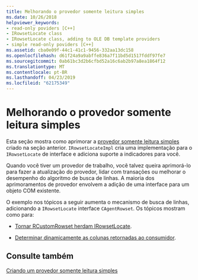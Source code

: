```yaml
---
title: Melhorando o provedor somente leitura simples
ms.date: 10/26/2018
helpviewer_keywords:
- read-only poviders [C++]
- IRowsetLocate class
- IRowsetLocate class, adding to OLE DB template providers
- simple read-only poviders [C++]
ms.assetid: cba0e09f-44c1-41c1-9456-332aa13dc158
ms.openlocfilehash: d61f24a9a9abffe836a7f11bd5d1517fddf97fe7
ms.sourcegitcommit: 0ab61bc3d2b6cfbd52a16c6ab2b97a8ea1864f12
ms.translationtype: MT
ms.contentlocale: pt-BR
ms.lasthandoff: 04/23/2019
ms.locfileid: "62175349"
---
```

# <a name="enhancing-the-simple-read-only-provider"></a>Melhorando o provedor somente leitura simples

Esta seção mostra como aprimorar a [provedor somente leitura simples](../../data/oledb/implementing-the-simple-read-only-provider.md) criado na seção anterior. `IRowsetLocateImpl` cria uma implementação para o `IRowsetLocate` de interface e adiciona suporte a indicadores para você.

Quando você tiver um provedor de trabalho, você talvez queira aprimorá-lo para fazer a atualização do provedor, lidar com transações ou melhorar o desempenho do algoritmo de busca de linhas. A maioria dos aprimoramentos de provedor envolvem a adição de uma interface para um objeto COM existente.

O exemplo nos tópicos a seguir aumenta o mecanismo de busca de linhas, adicionando a `IRowsetLocate` interface `CAgentRowset`. Os tópicos mostram como para:

- [Tornar RCustomRowset herdam IRowsetLocate](../../data/oledb/modifying-the-inheritance-of-rmyproviderrowset.md).

- [Determinar dinamicamente as colunas retornadas ao consumidor](../../data/oledb/dynamically-determining-columns-returned-to-the-consumer.md).

## <a name="see-also"></a>Consulte também

[Criando um provedor somente leitura simples](../../data/oledb/creating-a-simple-read-only-provider.md)<br/>
